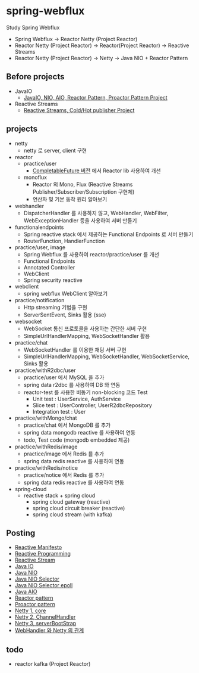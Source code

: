 # spring-webflux
Study Spring Webflux

- Spring Webflux -> Reactor Netty (Project Reactor)
- Reactor Netty (Project Reactor) -> Reactor(Project Reactor) -> Reactive Streams
- Reactor Netty (Project Reactor) -> Netty -> Java NIO + Reactor Pattern

## Before projects
- JavaIO
  - [JavaIO, NIO, AIO, Reactor Pattern, Proactor Pattern Project](https://github.com/starryeye/java/tree/main/server/javaio)
- Reactive Streams
  - [Reactive Streams, Cold/Hot publisher Project](https://github.com/starryeye/java/tree/main/reactivestreams/practice/coldandhot)

## projects
- netty
  - netty 로 server, client 구현
- reactor
  - practice/user
    - [CompletableFuture 버전](https://github.com/starryeye/java/tree/main/completablefuture/practice/user) 에서 Reactor lib 사용하여 개선
  - monoflux
    - Reactor 의 Mono, Flux (Reactive Streams Publisher/Subscriber/Subscription 구현체)
    - 연산자 및 기본 동작 원리 알아보기
- webhandler
  - DispatcherHandler 를 사용하지 않고, WebHandler, WebFilter, WebExceptionHandler 등을 사용하여 서버 만들기
- functionalendpoints
  - Spring reactive stack 에서 제공하는 Functional Endpoints 로 서버 만들기
  - RouterFunction, HandlerFunction
- practice/user, image
  - Spring Webflux 를 사용하여 reactor/practice/user 를 개선
  - Functional Endpoints
  - Annotated Controller
  - WebClient
  - Spring security reactive
- webclient
  - spring webflux WebClient 알아보기
- practice/notification
  - Http streaming 기법을 구현
  - ServerSentEvent, Sinks 활용 (sse)
- websocket
  - WebSocket 통신 프로토콜을 사용하는 간단한 서버 구현
  - SimpleUrlHandlerMapping, WebSocketHandler 활용
- practice/chat
  - WebSocketHandler 를 이용한 채팅 서버 구현
  - SimpleUrlHandlerMapping, WebSocketHandler, WebSocketService, Sinks 활용
- practice/withR2dbc/user
  - practice/user 에서 MySQL 을 추가
  - spring data r2dbc 를 사용하여 DB 와 연동
  - reactor-test 를 사용한 비동기 non-blocking 코드 Test
    - Unit test : UserService, AuthService
    - Slice test : UserController, UserR2dbcRepository
    - Integration test : User
- practice/withMongo/chat
  - practice/chat 에서 MongoDB 를 추가
  - spring data mongodb reactive 를 사용하여 연동
  - todo, Test code (mongodb embedded 제공)
- practice/withRedis/image
  - practice/image 에서 Redis 를 추가
  - spring data redis reactive 를 사용하여 연동
- practice/withRedis/notice
  - practice/notice 에서 Redis 를 추가
  - spring data redis reactive 를 사용하여 연동
- spring-cloud
  - reactive stack + spring cloud
    - spring cloud gateway (reactive)
    - spring cloud circuit breaker (reactive)
    - spring cloud stream (with kafka)

## Posting
- [Reactive Manifesto](https://starryeye.tistory.com/195)
- [Reactive Programming](https://starryeye.tistory.com/196)
- [Reactive Stream](https://starryeye.tistory.com/197)
- [Java IO](https://starryeye.tistory.com/200)
- [Java NIO](https://starryeye.tistory.com/201)
- [Java NIO Selector](https://starryeye.tistory.com/203)
- [Java NIO Selector epoll](https://starryeye.tistory.com/204)
- [Java AIO](https://starryeye.tistory.com/205)
- [Reactor pattern](https://starryeye.tistory.com/206)
- [Proactor pattern](https://starryeye.tistory.com/207)
- [Netty 1, core](https://starryeye.tistory.com/212)
- [Netty 2, ChannelHandler](https://starryeye.tistory.com/213)
- [Netty 3, serverBootStrap]()
- [WebHandler 와 Netty 의 관계](https://starryeye.tistory.com/219)

## todo
- reactor kafka (Project Reactor)
